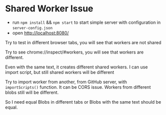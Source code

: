 # Shared Worker Issue

- run `npm install` && `npm start` to start simple server with configuration in `server-config.json`
- open <http://localhost:8080/>

Try to test in different browser tabs, you will see that workers are not shared

Try to see chrome://inspect/#workers, you will see that workers are different.

Even with the same text, it creates different shared workers. I can use import script, but still shared workers will be different

Try to import worker from another, from GitHub server, with `importScripts()` function. It can be CORS issue. Workers from different blobs still will be different.

So I need equal Blobs in different tabs or Blobs with the same text should be equal.
